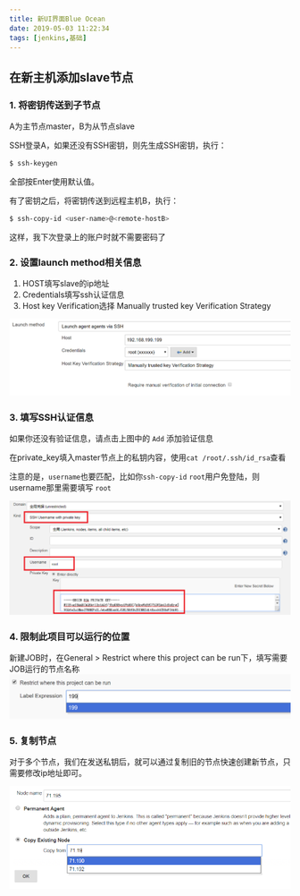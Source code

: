 ```yaml
---
title: 新UI界面Blue Ocean
date: 2019-05-03 11:22:34
tags: [jenkins,基础]
---
```


## 在新主机添加slave节点

### 1. 将密钥传送到子节点

A为主节点master，B为从节点slave

SSH登录A，如果还没有SSH密钥，则先生成SSH密钥，执行：

```bash
$ ssh-keygen
```

全部按Enter使用默认值。

有了密钥之后，将密钥传送到远程主机B，执行：

```bash
$ ssh-copy-id <user-name>@<remote-hostB>
```
这样，我下次登录<remote-host>上的<user-name>账户时就不需要密码了

### 2. 设置launch method相关信息

1. HOST填写slave的ip地址
2. Credentials填写ssh认证信息
3. Host key Verification选择 Manually trusted key Verification Strategy

![img](/images/1557583221113.png)



### 3. 填写SSH认证信息

如果你还没有验证信息，请点击上图中的 `Add` 添加验证信息

在private_key填入master节点上的私钥内容，使用`cat /root/.ssh/id_rsa`查看

注意的是，`username`也要匹配，比如你`ssh-copy-id` `root`用户免登陆，则username那里需要填写 `root`

![img](/images/1560930551008.png)

### 4. 限制此项目可以运行的位置

新建JOB时，在General > Restrict where this project can be run下，填写需要JOB运行的节点名称
![img](/images/1557587113744.png)

### 5. 复制节点
对于多个节点，我们在发送私钥后，就可以通过复制旧的节点快速创建新节点，只需要修改ip地址即可。

![img](/images/1560930854463.png)